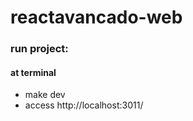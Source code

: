 # reactavancado-web


### run project:

#### at terminal

- make dev
- access http://localhost:3011/